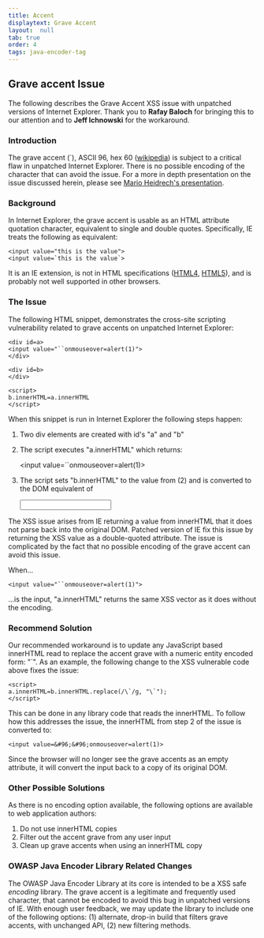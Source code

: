 ```yaml
---
title: Accent
displaytext: Grave Accent
layout:  null
tab: true
order: 4
tags: java-encoder-tag
---
```


## Grave accent Issue

The following describes the Grave Accent XSS issue with unpatched versions of Internet Explorer. Thank you to <b>Rafay Baloch</b> for bringing this to our attention and to <b>Jeff Ichnowski</b> for the workaround.

### Introduction
The grave accent (\`), ASCII 96, hex 60 ([wikipedia](http://en.wikipedia.org/wiki/Grave_accent)) is subject to a  critical flaw in unpatched Internet Explorer. There is no possible encoding of the character that can avoid the issue. For a more in depth presentation on the issue discussed herein, please see [Mario Heidrech's presentation](http://www.slideshare.net/x00mario/the-innerhtml-apocalypse).

### Background

In Internet Explorer, the grave accent is usable as an HTML attribute quotation character, equivalent to single and double quotes. 
Specifically, IE treats the following as equivalent:

	<input value="this is the value">
	<input value=`this is the value`>

It is an IE extension, is not in HTML specifications
([HTML4](http://www.w3.org/TR/REC-html40/intro/sgmltut.html#h-3.2.2),
[HTML5](http://www.w3.org/TR/html5/syntax.html#attributes-0)), and is probably not well supported in other browsers.

### The Issue

The following HTML snippet, demonstrates the cross-site scripting vulnerability related to grave accents on unpatched Internet Explorer:

	<div id=a>
	<input value="``onmouseover=alert(1)">
	</div>

	<div id=b>
	</div>

	<script>
	b.innerHTML=a.innerHTML
	</script>

When this snippet is run in Internet Explorer the following steps happen:

1.  Two div elements are created with id's "a" and "b"
2.  The script executes "a.innerHTML" which returns:

	<input value=``onmouseover=alert(1)>

3.  The script sets "b.innerHTML" to the value from (2) and is converted to the DOM equivalent of

	<input value="" onmouseover="alert(1)">

The XSS issue arises from IE returning a value from innerHTML that it does not parse back into the original DOM. Patched version of IE fix this issue by returning the XSS value as a double-quoted attribute. The issue is complicated by the fact that no possible encoding of the grave accent can avoid this issue.

When...

	<input value="``onmouseover=alert(1)">

...is the input, "a.innerHTML" returns the same XSS vector as it does without the encoding.

### Recommend Solution

Our recommended workaround is to update any JavaScript based innerHTML read to replace the accent grave with a numeric entity encoded form: "\`". 
As an example, the following change to the XSS vulnerable code above fixes the issue:

	<script>
	a.innerHTML=b.innerHTML.replace(/\`/g, "\`");
	</script>

This can be done in any library code that reads the innerHTML. To follow how this addresses the issue, the innerHTML from step 2 of the issue is converted to:

	<input value=&#96;&#96;onmouseover=alert(1)>

Since the browser will no longer see the grave accents as an empty attribute, it will convert the input back to a copy of its original DOM.

### Other Possible Solutions

As there is no encoding option available, the following options are available to web application authors:

1.  Do not use innerHTML copies
2.  Filter out the accent grave from any user input
3.  Clean up grave accents when using an innerHTML copy

### OWASP Java Encoder Library Related Changes

The OWASP Java Encoder Library at its core is intended to be a XSS safe
_encoding_ library. The grave accent is a legitimate and frequently
used character, that cannot be encoded to avoid this bug in unpatched
versions of IE. With enough user feedback, we may update the library to
include one of the following options: (1) alternate, drop-in build that
filters grave accents, with unchanged API, (2) new filtering methods.